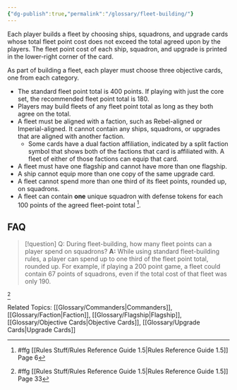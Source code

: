 ```yaml
---
{"dg-publish":true,"permalink":"/glossary/fleet-building/"}
---
```


Each player builds a fleet by choosing ships, squadrons, and upgrade cards whose total fleet point cost does not exceed the total agreed upon by the players. The fleet point cost of each ship, squadron, and upgrade is printed in the lower-right corner of the card.

As part of building a fleet, each player must choose three objective cards, one from each category.

- The standard fleet point total is 400 points. If playing with just the core set, the recommended fleet point total is 180.
- Players may build fleets of any fleet point total as long as they both agree on the total.
- A fleet must be aligned with a faction, such as Rebel-aligned or Imperial-aligned. It cannot contain any ships, squadrons, or upgrades that are aligned with another faction.
  - Some cards have a dual faction affiliation, indicated by a split faction symbol that shows both of the factions that card is affiliated with. A fleet of either of those factions can equip that card.
- A fleet must have one flagship and cannot have more than one flagship.
- A ship cannot equip more than one copy of the same upgrade card.
- A fleet cannot spend more than one third of its fleet points, rounded up, on squadrons.
- A fleet can contain **one** unique squadron with defense tokens for each 100 points of the agreed fleet-point total [^1].
## FAQ

> [!question] Q: During fleet-building, how many fleet points can a player spend on squadrons?
> **A:** While using standard fleet-building rules, a player can spend up to one third of the fleet point total, rounded up. For example, if playing a 200 point game, a fleet could contain 67 points of squadrons, even if the total cost of that fleet was only 190.

[^2]

Related Topics: [[Glossary/Commanders\|Commanders]], [[Glossary/Faction\|Faction]], [[Glossary/Flagship\|Flagship]], [[Glossary/Objective Cards\|Objective Cards]], [[Glossary/Upgrade Cards\|Upgrade Cards]]

[^1]: #ffg [[Rules Stuff/Rules Reference Guide 1.5\|Rules Reference Guide 1.5]] Page 6
[^2]: #ffg [[Rules Stuff/Rules Reference Guide 1.5\|Rules Reference Guide 1.5]] Page 33
